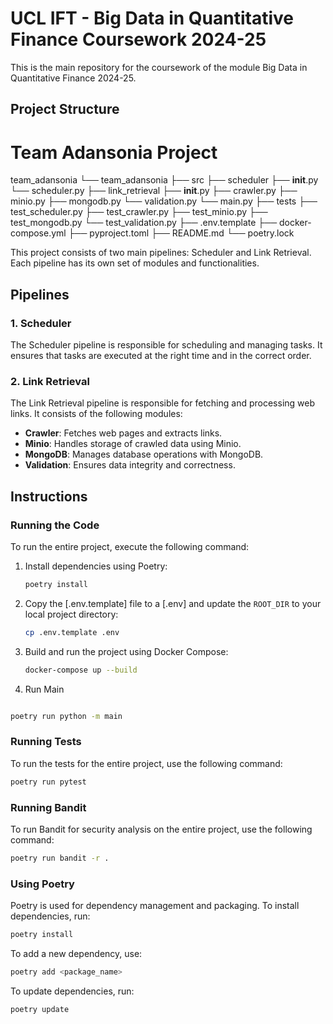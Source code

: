 # UCL IFT - Big Data in Quantitative Finance Coursework 2024-25

This is the main repository for the coursework of the module Big Data in Quantitative Finance 2024-25.

## Project Structure

# Team Adansonia Project
team_adansonia
└── team_adansonia
    ├── src
        ├── scheduler
            ├── __init__.py
            └── scheduler.py
        ├── link_retrieval
            ├── __init__.py
            ├── crawler.py
            ├── minio.py
            ├── mongodb.py
            └── validation.py
        └── main.py
    ├── tests
        ├── test_scheduler.py
        ├── test_crawler.py
        ├── test_minio.py
        ├── test_mongodb.py
        └── test_validation.py
    ├── .env.template
    ├── docker-compose.yml
    ├── pyproject.toml
    ├── README.md
    └── poetry.lock



This project consists of two main pipelines: Scheduler and Link Retrieval. Each pipeline has its own set of modules and functionalities.

## Pipelines

### 1. Scheduler
The Scheduler pipeline is responsible for scheduling and managing tasks. It ensures that tasks are executed at the right time and in the correct order.

### 2. Link Retrieval
The Link Retrieval pipeline is responsible for fetching and processing web links. It consists of the following modules:
- **Crawler**: Fetches web pages and extracts links.
- **Minio**: Handles storage of crawled data using Minio.
- **MongoDB**: Manages database operations with MongoDB.
- **Validation**: Ensures data integrity and correctness.

## Instructions

### Running the Code
To run the entire project, execute the following command:

1. Install dependencies using Poetry:
    ```sh
    poetry install
    ```

2. Copy the [.env.template] file to a [.env] and update the `ROOT_DIR` to your local project directory:
    ```sh
    cp .env.template .env
    ```

3. Build and run the project using Docker Compose:
    ```sh
    docker-compose up --build

4. Run Main
```bash

poetry run python -m main
```

### Running Tests
To run the tests for the entire project, use the following command:
```bash
poetry run pytest
```

### Running Bandit
To run Bandit for security analysis on the entire project, use the following command:
```bash
poetry run bandit -r .
```

### Using Poetry
Poetry is used for dependency management and packaging. To install dependencies, run:
```bash
poetry install
```
To add a new dependency, use:
```bash
poetry add <package_name>
```
To update dependencies, run:
```bash
poetry update
```


